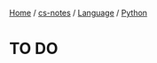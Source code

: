 [Home](https://mengxianbin.github.io) /
[cs-notes](https://mengxianbin.github.io/cs-notes/content) /
[Language](https://mengxianbin.github.io/cs-notes/content/Language) /
[Python](https://mengxianbin.github.io/cs-notes/content/Language/Python)

# TO DO
